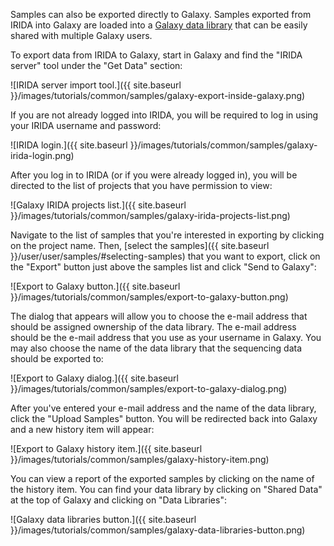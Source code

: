 Samples can also be exported directly to Galaxy. Samples exported from IRIDA into Galaxy are loaded into a [Galaxy data library](https://wiki.galaxyproject.org/Admin/DataLibraries/Libraries) that can be easily shared with multiple Galaxy users.

To export data from IRIDA to Galaxy, start in Galaxy and find the "IRIDA server" tool under the "Get Data" section:

![IRIDA server import tool.]({{ site.baseurl }}/images/tutorials/common/samples/galaxy-export-inside-galaxy.png)

If you are not already logged into IRIDA, you will be required to log in using your IRIDA username and password:

![IRIDA login.]({{ site.baseurl }}/images/tutorials/common/samples/galaxy-irida-login.png)

After you log in to IRIDA (or if you were already logged in), you will be directed to the list of projects that you have permission to view:

![Galaxy IRIDA projects list.]({{ site.baseurl }}/images/tutorials/common/samples/galaxy-irida-projects-list.png)

Navigate to the list of samples that you're interested in exporting by clicking on the project name. Then, [select the samples]({{ site.baseurl }}/user/user/samples/#selecting-samples) that you want to export, click on the "Export" button just above the samples list and click "Send to Galaxy":

![Export to Galaxy button.]({{ site.baseurl }}/images/tutorials/common/samples/export-to-galaxy-button.png)

The dialog that appears will allow you to choose the e-mail address that should be assigned ownership of the data library. The e-mail address should be the e-mail address that you use as your username in Galaxy. You may also choose the name of the data library that the sequencing data should be exported to:

![Export to Galaxy dialog.]({{ site.baseurl }}/images/tutorials/common/samples/export-to-galaxy-dialog.png)

After you've entered your e-mail address and the name of the data library, click the "Upload Samples" button. You will be redirected back into Galaxy and a new history item will appear:

![Export to Galaxy history item.]({{ site.baseurl }}/images/tutorials/common/samples/galaxy-history-item.png)

You can view a report of the exported samples by clicking on the name of the history item. You can find your data library by clicking on "Shared Data" at the top of Galaxy and clicking on "Data Libraries":

![Galaxy data libraries button.]({{ site.baseurl }}/images/tutorials/common/samples/galaxy-data-libraries-button.png)